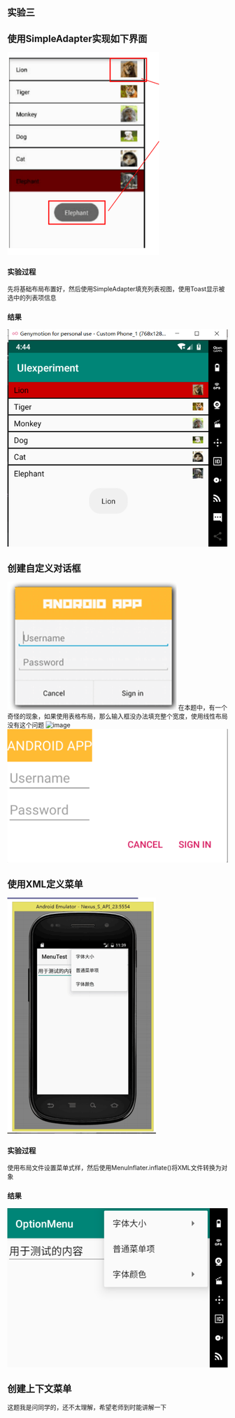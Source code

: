 实验三
---
## 使用SimpleAdapter实现如下界面
![image](https://github.com/SeanVivi/Android/blob/master/images/simpleAdapter1.png)
### 实验过程
先将基础布局布置好，然后使用SimpleAdapter填充列表视图，使用Toast显示被选中的列表项信息

### 结果
![image](https://github.com/SeanVivi/Android/blob/master/images/simpleAdapter2.png)

## 创建自定义对话框
![image](https://github.com/SeanVivi/Android/blob/master/images/AlertDialog.png)
在本题中，有一个奇怪的现象，如果使用表格布局，那么输入框没办法填充整个宽度，使用线性布局没有这个问题
![image](https://github.com/SeanVivi/Android/blob/master/images/AlertDialog1.png)
![image](https://github.com/SeanVivi/Android/blob/master/images/AlertDialog2.png)


## 使用XML定义菜单
![image](https://github.com/SeanVivi/Android/blob/master/images/xml1.png)
### 实验过程
使用布局文件设置菜单式样，然后使用Menulnflater.inflate()将XML文件转换为对象

### 结果
![image](https://github.com/SeanVivi/Android/blob/master/images/xml2.png)

## 创建上下文菜单
这题我是问同学的，还不太理解，希望老师到时能讲解一下
